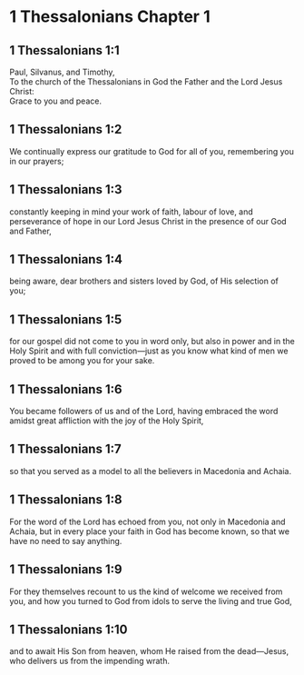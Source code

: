 # 1 Thessalonians Chapter 1

## 1 Thessalonians 1:1

Paul, Silvanus, and Timothy,  
To the church of the Thessalonians in God the Father and the Lord Jesus Christ:  
Grace to you and peace.

## 1 Thessalonians 1:2

We continually express our gratitude to God for all of you, remembering you in our prayers;

## 1 Thessalonians 1:3

constantly keeping in mind your work of faith, labour of love, and perseverance of hope in our Lord Jesus Christ in the presence of our God and Father,

## 1 Thessalonians 1:4

being aware, dear brothers and sisters loved by God, of His selection of you;

## 1 Thessalonians 1:5

for our gospel did not come to you in word only, but also in power and in the Holy Spirit and with full conviction—just as you know what kind of men we proved to be among you for your sake.

## 1 Thessalonians 1:6

You became followers of us and of the Lord, having embraced the word amidst great affliction with the joy of the Holy Spirit,

## 1 Thessalonians 1:7

so that you served as a model to all the believers in Macedonia and Achaia.

## 1 Thessalonians 1:8

For the word of the Lord has echoed from you, not only in Macedonia and Achaia, but in every place your faith in God has become known, so that we have no need to say anything.

## 1 Thessalonians 1:9

For they themselves recount to us the kind of welcome we received from you, and how you turned to God from idols to serve the living and true God,

## 1 Thessalonians 1:10

and to await His Son from heaven, whom He raised from the dead—Jesus, who delivers us from the impending wrath.
